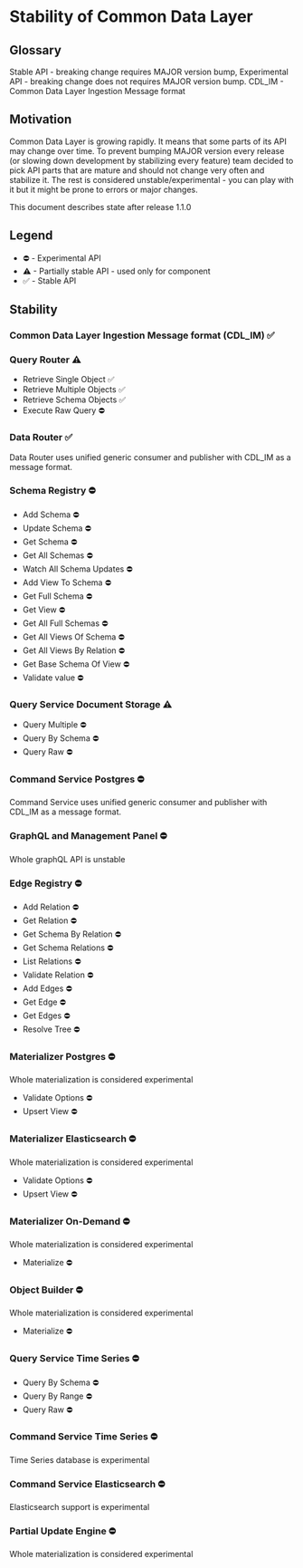 # Stability of Common Data Layer

## Glossary
Stable API - breaking change requires MAJOR version bump, Experimental API - breaking change does not requires MAJOR
version bump. CDL_IM - Common Data Layer Ingestion Message format

## Motivation
Common Data Layer is growing rapidly. It means that some parts of its API may change over time. To prevent bumping MAJOR
version every release (or slowing down development by stabilizing every feature) team decided to pick API parts that are
mature and should not change very often and stabilize it. The rest is considered unstable/experimental - you can play
with it but it might be prone to errors or major changes.

This document describes state after release 1.1.0

## Legend
- ⛔ - Experimental API
- ⚠ - Partially stable API - used only for component
- ✅ - Stable API

## Stability

### Common Data Layer Ingestion Message format (CDL_IM) ✅

### Query Router ⚠
- Retrieve Single Object ✅
- Retrieve Multiple Objects ✅
- Retrieve Schema Objects ✅
- Execute Raw Query ⛔

### Data Router ✅
Data Router uses unified generic consumer and publisher with CDL_IM as a message format.

### Schema Registry ⛔
- Add Schema ⛔
- Update Schema ⛔
- Get Schema ⛔
- Get All Schemas ⛔
- Watch All Schema Updates ⛔
- Add View To Schema ⛔
- Get Full Schema ⛔
- Get View ⛔
- Get All Full Schemas ⛔
- Get All Views Of Schema ⛔
- Get All Views By Relation ⛔
- Get Base Schema Of View ⛔
- Validate value ⛔

### Query Service Document Storage ⚠
- Query Multiple ⛔
- Query By Schema ⛔
- Query Raw ⛔

### Command Service Postgres ⛔
Command Service uses unified generic consumer and publisher with CDL_IM as a message format.

### GraphQL and Management Panel ⛔
Whole graphQL API is unstable

### Edge Registry ⛔
- Add Relation ⛔
- Get Relation ⛔
- Get Schema By Relation ⛔
- Get Schema Relations ⛔
- List Relations ⛔
- Validate Relation ⛔
- Add Edges ⛔
- Get Edge ⛔
- Get Edges ⛔
- Resolve Tree ⛔

### Materializer Postgres ⛔
Whole materialization is considered experimental

- Validate Options ⛔
- Upsert View ⛔

### Materializer Elasticsearch ⛔
Whole materialization is considered experimental

- Validate Options ⛔
- Upsert View ⛔

### Materializer On-Demand ⛔
Whole materialization is considered experimental

- Materialize ⛔

### Object Builder ⛔
Whole materialization is considered experimental

- Materialize ⛔

### Query Service Time Series ⛔
- Query By Schema ⛔
- Query By Range ⛔
- Query Raw ⛔

### Command Service Time Series ⛔
Time Series database is experimental

### Command Service Elasticsearch ⛔
Elasticsearch support is experimental

### Partial Update Engine ⛔
Whole materialization is considered experimental

